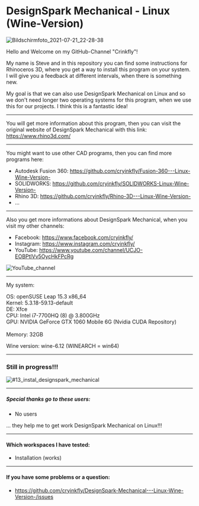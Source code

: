 # DesignSpark Mechanical - Linux (Wine-Version)

![Bildschirmfoto_2021-07-21_22-28-38](https://user-images.githubusercontent.com/79079633/126754591-47d32870-7fa8-4dd8-883d-eccda7ca67e7.png)



Hello and Welcome on my GitHub-Channel "Crinkfly"!

My name is Steve and in this repository you can find some instructions for Rhinoceros 3D, where you get a way to install this program on your system.
I will give you a feedback at different intervals, when there is something new.

My goal is that we can also use DesignSpark Mechanical on Linux and so we don't need longer two operating systems for this program, when we use this for our projects. I think this is a fantastic idea!

________________________________________________

You will get more information about this program, then you can visit the original website of DesignSpark Mechanical with this link: https://www.rhino3d.com/
________________________________________________

You might want to use other CAD programs, then you can find more programs here:

  - Autodesk Fusion 360: https://github.com/cryinkfly/Fusion-360---Linux-Wine-Version-
  - SOLIDWORKS: https://github.com/cryinkfly/SOLIDWORKS-Linux-Wine-Version-
  - Rhino 3D: https://github.com/cryinkfly/Rhino-3D---Linux-Wine-Version-
  - ...
________________________________________________

Also you get more informations about DesignSpark Mechanical, when you visit my other channels:

  - Facebook:  https://www.facebook.com/cryinkfly/
  - Instagram: https://www.instagram.com/cryinkfly/
  - YouTube:   https://www.youtube.com/channel/UCJO-EOBPtlVv5OycHkFPcRg


![YouTube_channel](https://user-images.githubusercontent.com/79079633/119709635-b9994e00-be5d-11eb-976a-fca87b572af1.png)

________________________________________________

My system:

OS: openSUSE Leap 15.3 x86_64<br/>
Kernel: 5.3.18-59.13-default<br/>
DE: Xfce<br/>
CPU: Intel i7-7700HQ (8) @ 3.800GHz<br/>
GPU: NVIDIA GeForce GTX 1060 Mobile 6G (Nvidia CUDA Repository)<br/><br/>
Memory: 32GB

Wine version: wine-6.12 (WINEARCH = win64)

________________________________________________

### Still in progress!!!

![#13_instal_designspark_mechanical](https://user-images.githubusercontent.com/79079633/126766387-33a28763-5974-4fc5-ba5f-f643b7aebc1f.png)

________________________________________________________________________________________________

##### Special thanks go to these users:

- No users

... they help me to get work DesignSpark Mechanical on Linux!!!
________________________________________________________________________________________________

#### Which workspaces I have tested:

- Installation (works)
________________________________________________________________________________________________

#### If you have some problems or a question:

- https://github.com/cryinkfly/DesignSpark-Mechanical---Linux-Wine-Version-/issues
